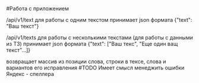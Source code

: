 
#Работа с приложением

/api/v1/text для работы с одним текстом
принимает json формата {"text": "Ваш текст"}

/api/v1/texts для работы с несколькими текстами (для работы с данными из ТЗ)
принимает json формата {"text": ["Ваш текс", "Еще один ващ текст"...]}

возвращает массив из позиции слова, строки в тексе, слова и вариантов его исправления
#TODO 
Имеет смысл менеджить ошибки Яндекс - спеллера 